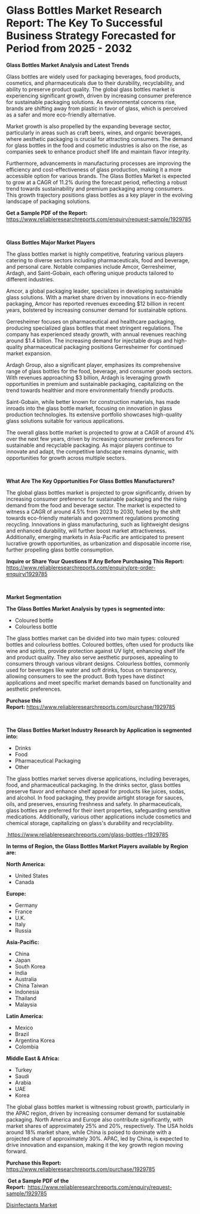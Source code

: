 <p><h1>Glass Bottles Market Research Report: The Key To Successful Business Strategy Forecasted for Period from 2025 - 2032</h1></p><p><strong>Glass Bottles Market Analysis and Latest Trends</strong></p>
<p><p>Glass bottles are widely used for packaging beverages, food products, cosmetics, and pharmaceuticals due to their durability, recyclability, and ability to preserve product quality. The global glass bottles market is experiencing significant growth, driven by increasing consumer preference for sustainable packaging solutions. As environmental concerns rise, brands are shifting away from plastic in favor of glass, which is perceived as a safer and more eco-friendly alternative.</p><p>Market growth is also propelled by the expanding beverage sector, particularly in areas such as craft beers, wines, and organic beverages, where aesthetic packaging is crucial for attracting consumers. The demand for glass bottles in the food and cosmetic industries is also on the rise, as companies seek to enhance product shelf life and maintain flavor integrity.</p><p>Furthermore, advancements in manufacturing processes are improving the efficiency and cost-effectiveness of glass production, making it a more accessible option for various brands. The Glass Bottles Market is expected to grow at a CAGR of 11.2% during the forecast period, reflecting a robust trend towards sustainability and premium packaging among consumers. This growth trajectory positions glass bottles as a key player in the evolving landscape of packaging solutions.</p></p>
<p><strong>Get a Sample PDF of the Report:&nbsp;</strong> <a href="https://www.reliableresearchreports.com/enquiry/request-sample/1929785?utm_campaign=2251&utm_medium=2&utm_source=Github&utm_content=ia&utm_term=01042025&utm_id=glass-bottles">https://www.reliableresearchreports.com/enquiry/request-sample/1929785</a></p>
<p>&nbsp;</p>
<p><strong>Glass Bottles Major Market Players</strong></p>
<p><p>The glass bottles market is highly competitive, featuring various players catering to diverse sectors including pharmaceuticals, food and beverage, and personal care. Notable companies include Amcor, Gerresheimer, Ardagh, and Saint-Gobain, each offering unique products tailored to different industries.</p><p>Amcor, a global packaging leader, specializes in developing sustainable glass solutions. With a market share driven by innovations in eco-friendly packaging, Amcor has reported revenues exceeding $12 billion in recent years, bolstered by increasing consumer demand for sustainable options. </p><p>Gerresheimer focuses on pharmaceutical and healthcare packaging, producing specialized glass bottles that meet stringent regulations. The company has experienced steady growth, with annual revenues reaching around $1.4 billion. The increasing demand for injectable drugs and high-quality pharmaceutical packaging positions Gerresheimer for continued market expansion.</p><p>Ardagh Group, also a significant player, emphasizes its comprehensive range of glass bottles for the food, beverage, and consumer goods sectors. With revenues approaching $3 billion, Ardagh is leveraging growth opportunities in premium and sustainable packaging, capitalizing on the trend towards healthier and more environmentally friendly products.</p><p>Saint-Gobain, while better known for construction materials, has made inroads into the glass bottle market, focusing on innovation in glass production technologies. Its extensive portfolio showcases high-quality glass solutions suitable for various applications.</p><p>The overall glass bottle market is projected to grow at a CAGR of around 4% over the next few years, driven by increasing consumer preferences for sustainable and recyclable packaging. As major players continue to innovate and adapt, the competitive landscape remains dynamic, with opportunities for growth across multiple sectors.</p></p>
<p>&nbsp;</p>
<p><strong>What Are The Key Opportunities For Glass Bottles Manufacturers?</strong></p>
<p><p>The global glass bottles market is projected to grow significantly, driven by increasing consumer preference for sustainable packaging and the rising demand from the food and beverage sector. The market is expected to witness a CAGR of around 4.5% from 2023 to 2030, fueled by the shift towards eco-friendly materials and government regulations promoting recycling. Innovations in glass manufacturing, such as lightweight designs and enhanced durability, will further boost market attractiveness. Additionally, emerging markets in Asia-Pacific are anticipated to present lucrative growth opportunities, as urbanization and disposable income rise, further propelling glass bottle consumption.</p></p>
<p><strong>Inquire or Share Your Questions If Any Before Purchasing This Report:</strong> <a href="https://www.reliableresearchreports.com/enquiry/pre-order-enquiry/1929785?utm_campaign=2251&utm_medium=2&utm_source=Github&utm_content=ia&utm_term=01042025&utm_id=glass-bottles">https://www.reliableresearchreports.com/enquiry/pre-order-enquiry/1929785</a></p>
<p>&nbsp;</p>
<p><strong>Market Segmentation</strong></p>
<p><strong>The Glass Bottles Market Analysis by types is segmented into:</strong></p>
<p><ul><li>Coloured bottle</li><li>Colourless bottle</li></ul></p>
<p><p>The glass bottles market can be divided into two main types: coloured bottles and colourless bottles. Coloured bottles, often used for products like wine and spirits, provide protection against UV light, enhancing shelf life and product quality. They also serve aesthetic purposes, appealing to consumers through various vibrant designs. Colourless bottles, commonly used for beverages like water and soft drinks, focus on transparency, allowing consumers to see the product. Both types have distinct applications and meet specific market demands based on functionality and aesthetic preferences.</p></p>
<p><strong>Purchase this Report:&nbsp;</strong><a href="https://www.reliableresearchreports.com/purchase/1929785?utm_campaign=2251&utm_medium=2&utm_source=Github&utm_content=ia&utm_term=01042025&utm_id=glass-bottles">https://www.reliableresearchreports.com/purchase/1929785</a></p>
<p>&nbsp;</p>
<p><strong>The Glass Bottles Market Industry Research by Application is segmented into:</strong></p>
<p><ul><li>Drinks</li><li>Food</li><li>Pharmaceutical Packaging</li><li>Other</li></ul></p>
<p><p>The glass bottles market serves diverse applications, including beverages, food, and pharmaceutical packaging. In the drinks sector, glass bottles preserve flavor and enhance shelf appeal for products like juices, sodas, and alcohol. In food packaging, they provide airtight storage for sauces, oils, and preserves, ensuring freshness and safety. In pharmaceuticals, glass bottles are preferred for their inert properties, safeguarding sensitive medications. Additionally, various other applications include cosmetics and chemical storage, capitalizing on glass's durability and recyclability.</p></p>
<p><a href="https://www.reliableresearchreports.com/glass-bottles-r1929785?utm_campaign=2251&utm_medium=2&utm_source=Github&utm_content=ia&utm_term=01042025&utm_id=glass-bottles">&nbsp;https://www.reliableresearchreports.com/glass-bottles-r1929785</a></p>
<p><strong>In terms of Region, the Glass Bottles Market Players available by Region are:</strong></p>
<p>
    <p> <strong> North America: </strong>
        <ul>
            <li>United States</li>
            <li>Canada</li>
        </ul>
        </p> 
    <p> <strong> Europe: </strong>
        <ul>
            <li>Germany</li>
            <li>France</li>
            <li>U.K.</li>
            <li>Italy</li>
            <li>Russia</li>
        </ul>
        </p> 
    <p> <strong> Asia-Pacific: </strong>
        <ul>
            <li>China</li>
            <li>Japan</li>
            <li>South Korea</li>
            <li>India</li>
            <li>Australia</li>
            <li>China Taiwan</li>
            <li>Indonesia</li>
            <li>Thailand</li>
            <li>Malaysia</li>
        </ul>
        </p> 
    <p> <strong> Latin America: </strong>
        <ul>
            <li>Mexico</li>
            <li>Brazil</li>
            <li>Argentina Korea</li>
            <li>Colombia</li>
        </ul>
        </p> 
    <p> <strong> Middle East & Africa: </strong>
        <ul>
            <li>Turkey</li>
            <li>Saudi</li>
            <li>Arabia</li>
            <li>UAE</li>
            <li>Korea</li>
        </ul>
    </p>
    </p>
<p><p>The global glass bottles market is witnessing robust growth, particularly in the APAC region, driven by increasing consumer demand for sustainable packaging. North America and Europe also contribute significantly, with market shares of approximately 25% and 20%, respectively. The USA holds around 18% market share, while China is poised to dominate with a projected share of approximately 30%. APAC, led by China, is expected to drive innovation and expansion, making it the key growth region moving forward.</p></p>
<p><strong>Purchase this Report: </strong><a href="https://www.reliableresearchreports.com/purchase/1929785?utm_campaign=2251&utm_medium=2&utm_source=Github&utm_content=ia&utm_term=01042025&utm_id=glass-bottles">https://www.reliableresearchreports.com/purchase/1929785</a></p>
<p>&nbsp;<strong>Get a Sample PDF of the Report:&nbsp;&nbsp;</strong><a href="https://www.reliableresearchreports.com/enquiry/request-sample/1929785?utm_campaign=2251&utm_medium=2&utm_source=Github&utm_content=ia&utm_term=01042025&utm_id=glass-bottles">https://www.reliableresearchreports.com/enquiry/request-sample/1929785</a></p>
<p><strong></strong></p>
<p><p><a href="https://github.com/SanjidaKhan901/Market-Research-Report-List-2/blob/main/disinfectants-market.md?utm_campaign=2251&utm_medium=2&utm_source=Github&utm_content=ia&utm_term=01042025&utm_id=glass-bottles">Disinfectants Market</a></p></p>